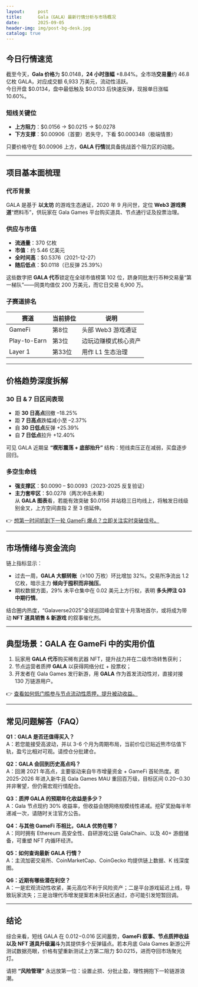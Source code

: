```yaml
---
layout:     post
title:      Gala（GALA）最新行情分析与市场概况
date:       2025-09-05
header-img: img/post-bg-desk.jpg
catalog: true
---
```


## 今日行情速览  
截至今天，**Gala 价格**为 $0.0148，**24 小时涨幅** +8.84%。全市场**交易量**约 46.8 亿枚 GALA，对应成交额 6,933 万美元，流动性活跃。  
今日开盘 $0.0134，盘中最低触及 $0.0133 后快速反弹，现报单日涨幅 10.60%。  

### 短线关键位  
- **上方阻力**：$0.0156 → $0.0215 → $0.0278  
- **下方支撑**：$0.00906（首要）若失守，下看 $0.000348（极端情景）  

只要价格守在 $0.00906 上方，**GALA 行情**就具备挑战首个阻力区的动能。  

---

## 项目基本面梳理  
### 代币背景  
GALA 是基于 **以太坊** 的游戏生态通证，2020 年 9 月问世，定位 **Web3 游戏赛道**“燃料币”，供玩家在 Gala Games 平台购买道具、节点通行证及投票治理。  

### 供应与市值  
- **流通量**：370 亿枚  
- **市值**：约 5.46 亿美元  
- **全时间高**：$0.5376（2021-12-27）  
- **随后低点**：$0.0118（已反弹 25.39%）  

这些数字把 **GALA 代币**锁定在全球市值榜第 102 位，跻身同批发行币种交易量“第一梯队”——同类均值仅 200 万美元，而它日交易 6,900 万。  

### 子赛道排名  
| 赛道        | 当前排位 | 说明                  |  
|-------------|----------|-----------------------|  
| GameFi      | 第8位    | 头部 Web3 游戏通证    |  
| Play-to-Earn| 第3位    | 边玩边赚模式核心资产  |  
| Layer 1     | 第33位   | 用作 L1 生态治理      |  

---

## 价格趋势深度拆解  

### 30 日 & 7 日区间表现  
- 距 **30 日高点**回撤 –18.25%  
- 距 **7 日高点**跌幅减小至 –2.37%  
- 自 **30 日低点**反弹 +25.39%  
- 自 **7 日低点**拉升 +12.40%  

可见 GALA 近期呈 **“楔形震荡 + 底部抬升”** 结构：短线卖压正在减弱，买盘逐步回归。  

### 多空生命线  
- **强支撑区**：$0.0090 – $0.0093（2023-2025 反复验证）  
- **主力套牢区**：$0.0278（两次冲击未果）  
从 **GALA 图表**看，若能有效突破 $0.0156 并站稳三日均线上，将触发日线级别金叉，上方空间直指 2 至 3 倍延伸。  

👉 [想第一时间抓到下一轮 GameFi 爆点？立即关注实时突破信号。](https://okxdog.com/)  

---

## 市场情绪与资金流向  

链上指标显示：  
- 过去一周，**GALA 大额转账**（≥100 万枚）环比增加 32%。交易所净流出 1.2 亿枚，暗示主力 **倾向于囤积而非抛压**。  
- 期权数据方面，29% 未平仓集中在 0.02 美元上方行权，表明 **多头押注 Q3 中期行情**。  

结合圈内热度，“Galaverse2025”全球巡回峰会官宣十月落地首尔，或将成为带动 **NFT 道具销售 & 新游戏** 的叙事催化剂。  

---

## 典型场景：GALA 在 GameFi 中的实用价值  

1. 玩家用 **GALA 代币**购买稀有武器 NFT，提升战力并在二级市场转售获利；  
2. 节点运营者质押 **GALA** 以获得网络分红 + 投票权；  
3. 开发者在 Gala Games 发行新游，用 **GALA** 作为首发流动性对，直接对接 130 万链游用户。  

👉 [查看如何低门槛参与节点流动性质押，提升被动收益。](https://okxdog.com/)  

---

## 常见问题解答（FAQ）  

**Q1：GALA 是否还值得买入？**  
A：若您能接受高波动，并以 3-6 个月为周期布局，当前价位已贴近熊市估值下轨，盈亏比相对可观。请控仓分批建仓。  

**Q2：GALA 会回到历史高点吗？**  
A：回溯 2021 年高点，主要驱动来自牛市增量资金 + GameFi 首轮热度。若 2025-2026 年进入新牛且 Gala Games MAU 重回百万级，目标区间 $0.20-$0.30 并非奢望，但仍需宏观行情配合。  

**Q3：质押 GALA 的预期年化收益是多少？**  
A：Gala 节点现约 30% 收益率，但收益会随网络规模线性递减。挖矿奖励每半年递减一次，请随时关注官方公告。  

**Q4：与其他 GameFi 币相比，GALA 优势在哪？**  
A：同时拥有 Ethereum 高安全性、自研游戏公链 GalaChain、以及 40+ 游戲储备，可重塑 NFT 内循环经济。  

**Q5：如何查询最新 GALA 行情？**  
A：主流加密交易所、CoinMarketCap、CoinGecko 均提供链上数据、K 线深度图。  

**Q6：近期有哪些潜在利空？**  
A：一是宏观流动性收紧，美元高位不利于风险资产；二是平台游戏延迟上线，导致玩家流失；三是治理代币增发提案若未获社区通过，亦可能引发短暂回调。  

---

## 结论  
综合来看，短线 GALA 在 $0.012-$0.016 区间蓄势，**GameFi 叙事、节点质押收益以及 NFT 道具升级漏斗**为其提供多个反弹锚点。若本月底 Gala Games 新游公开测试数据亮眼，价格有望重新测试上方第二阻力 $0.0215，进而夺回市场聚光灯。  

请把 **“风险管理”** 永远放第一位：设置止损、分批止盈，理性拥抱下一轮链游浪潮。